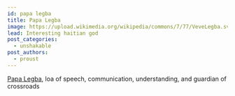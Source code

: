 ```yaml
---
id: papa legba
title: Papa Legba
image: https://upload.wikimedia.org/wikipedia/commons/7/77/VeveLegba.svg
lead: Interesting haitian god
post_categories:
  - unshakable
post_authors:
  - proust
---
```

[Papa Legba](https://en.wikipedia.org/wiki/Papa_Legba "Papa Legba"), loa of speech, communication, understanding, and guardian of crossroads